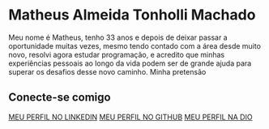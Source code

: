 # Matheus Almeida Tonholli Machado

Meu nome é Matheus, tenho 33 anos e depois de deixar passar a oportunidade muitas vezes, mesmo tendo contado com a área desde muito novo, resolvi agora estudar programação, e acredito que minhas experiências pessoais ao longo da vida podem ser de grande ajuda para superar os desafios desse novo caminho. Minha pretensão 

## Conecte-se comigo
[MEU PERFIL NO LINKEDIN](https://www.linkedin.com/in/matheus-t-a72332174/)
[MEU PERFIL NO GITHUB](https://github.com/mtonholli)
[MEU PERFIL NA DIO](https://www.dio.me/users/matheustonholli)